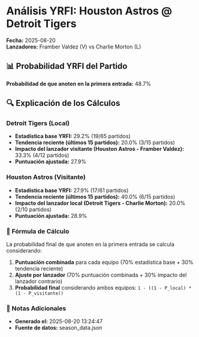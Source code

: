 # Análisis YRFI: Houston Astros @ Detroit Tigers

**Fecha:** 2025-08-20  
**Lanzadores:** Framber Valdez (V) vs Charlie Morton (L)

## 📊 Probabilidad YRFI del Partido

**Probabilidad de que anoten en la primera entrada:** 48.7%

## 🔍 Explicación de los Cálculos

### Detroit Tigers (Local)
- **Estadística base YRFI:** 29.2% (19/65 partidos)
- **Tendencia reciente (últimos 15 partidos):** 20.0% (3/15 partidos)
- **Impacto del lanzador visitante (Houston Astros - Framber Valdez):** 33.3% (4/12 partidos)
- **Puntuación ajustada:** 27.9%

### Houston Astros (Visitante)
- **Estadística base YRFI:** 27.9% (17/61 partidos)
- **Tendencia reciente (últimos 15 partidos):** 40.0% (6/15 partidos)
- **Impacto del lanzador local (Detroit Tigers - Charlie Morton):** 20.0% (2/10 partidos)
- **Puntuación ajustada:** 28.9%

### 📝 Fórmula de Cálculo

La probabilidad final de que anoten en la primera entrada se calcula considerando:
1. **Puntuación combinada** para cada equipo (70% estadística base + 30% tendencia reciente)
2. **Ajuste por lanzador** (70% puntuación combinada + 30% impacto del lanzador contrario)
3. **Probabilidad final** considerando ambos equipos: `1 - ((1 - P_local) * (1 - P_visitante))`

### 📌 Notas Adicionales

- **Generado el:** 2025-08-20 13:24:47
- **Fuente de datos:** season_data.json

